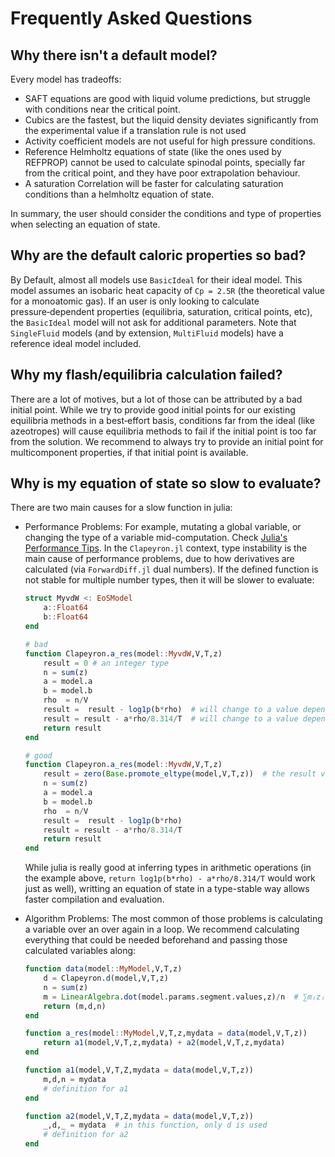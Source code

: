 # Frequently Asked Questions

## Why there isn't a default model?

Every model has tradeoffs:

- SAFT equations are good with liquid volume predictions, but struggle with conditions near the critical point.
- Cubics are the fastest, but the liquid density deviates significantly from the experimental value if a translation rule is not used
- Activity coefficient models are not useful for high pressure conditions.
- Reference Helmholtz equations of state (like the ones used by REFPROP) cannot be used to calculate spinodal points, specially far from the critical point, and they have poor extrapolation behaviour.
- A saturation Correlation will be faster for calculating saturation conditions than a helmholtz equation of state.

In summary, the user should consider the conditions and type of properties when selecting an equation of state.

## Why are the default caloric properties so bad?

By Default, almost all models use `BasicIdeal` for their ideal model.
This model assumes an isobaric heat capacity of `Cp = 2.5R` (the theoretical value for a monoatomic gas).
If an user is only looking to calculate pressure‑dependent properties (equilibria, saturation, critical points, etc), the `BasicIdeal` model will not ask for additional parameters.
Note that `SingleFluid` models (and by extension, `MultiFluid` models) have a reference ideal model included.

## Why my flash/equilibria calculation failed?

There are a lot of motives, but a lot of those can be attributed by a bad initial point.
While we try to provide good initial points for our existing equilibria methods in a best‑effort basis, conditions far from the ideal (like azeotropes) will cause equilibria methods to fail if the initial point is too far from the solution.
We recommend to always try to provide an initial point for multicomponent properties, if that initial point is available.

## Why is my equation of state so slow to evaluate?

There are two main causes for a slow function in julia:

- Performance Problems: For example, mutating a global variable, or changing the type of a variable mid-computation.
  Check [Julia's Performance Tips](https://docs.julialang.org/en/v1/manual/performance-tips/).
  In the `Clapeyron.jl` context, type instability is the main cause of performance problems, due to how derivatives are calculated (via `ForwardDiff.jl` dual numbers).
  If the defined function is not stable for multiple number types, then it will be slower to evaluate:

  ```julia
  struct MyvdW <: EoSModel
      a::Float64
      b::Float64
  end

  # bad
  function Clapeyron.a_res(model::MyvdW,V,T,z)
      result = 0 # an integer type
      n = sum(z)
      a = model.a
      b = model.b
      rho  = n/V
      result =  result - log1p(b*rho)  # will change to a value depending of the value of rho
      result = result - a*rho/8.314/T  # will change to a value depending of the value of T
      return result
  end

  # good
  function Clapeyron.a_res(model::MyvdW,V,T,z)
      result = zero(Base.promote_eltype(model,V,T,z))  # the result value already considers the types of the model, V,T and the input amounts
      n = sum(z)
      a = model.a
      b = model.b
      rho  = n/V
      result =  result - log1p(b*rho)
      result = result - a*rho/8.314/T
      return result
  end
  ```

  While julia is really good at inferring types in arithmetic operations (in the example above, `return log1p(b*rho) - a*rho/8.314/T` would work just as well), writting an equation of state in a type-stable way allows faster compilation and evaluation.

- Algorithm Problems: The most common of those problems is calculating a variable over an over again in a loop.
  We recommend calculating everything that could be needed beforehand and passing those calculated variables along:

  ```julia
  function data(model::MyModel,V,T,z)
      d = Clapeyron.d(model,V,T,z)
      n = sum(z)
      m = LinearAlgebra.dot(model.params.segment.values,z)/n  # ∑mᵢzᵢ
      return (m,d,n)
  end

  function a_res(model::MyModel,V,T,z,mydata = data(model,V,T,z))
      return a1(model,V,T,z,mydata) + a2(model,V,T,z,mydata)
  end

  function a1(model,V,T,Z,mydata = data(model,V,T,z))
      m,d,n = mydata
      # definition for a1
  end

  function a2(model,V,T,Z,mydata = data(model,V,T,z))
      _,d,_ = mydata  # in this function, only d is used
      # definition for a2
  end
  ```
